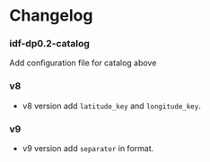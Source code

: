 # Changelog

### idf-dp0.2-catalog 

Add configuration file for catalog above

### v8 

- v8 version add `latitude_key` and `longitude_key`. 

### v9 

- v9 version add `separator` in format. 
